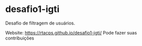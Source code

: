 # desafio1-igti

Desafio de filtragem de usuários.

Website: https://rtacps.github.io/desafio1-igti/
Pode fazer suas contribuições
